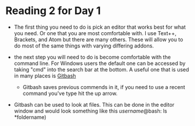 # Reading 2 for Day 1


- The first thing you need to do is pick an editor that works best for what you need. Or one that you are most comfortable with. 
I use Text++, Brackets, and Atom but there are many others. These will allow you to do most of the same things with varying differing addons. 

- the next step you will need to do is become comfortable with the command line. For Windows users the default one can be accessed by taking "cmd" into the search bar at the bottom. A useful one that is used in many places is [Gitbash](https://gitforwindows.org/)  
  - Gitbash saves previous commends in it, if you need to use a recent command you've type hit the up arrow. 
  
 - Gitbash can be used to look at files. This can be done in the editor window and would look something like this *username*@bash: ls *foldername) 
